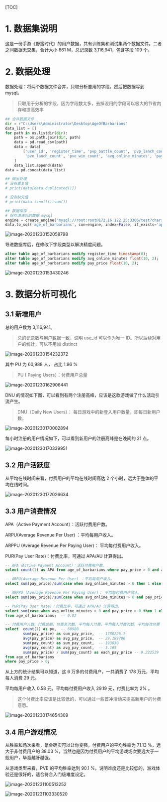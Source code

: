 [TOC]

# 1. 数据集说明

这是一份手游《野蛮时代》的用户数据，共有训练集和测试集两个数据文件。二者之间数据无交集，合计大小 861 M，总记录数 3,116,941，包含字段 109 个。

# 2. 数据处理

数据处理：将两个数据文件合并，只取分析要用的字段。然后把数据写到 mysql。
>只取用于分析的字段，因为字段数太多，去掉没用的字段可以极大的节省内存和提高效率
```python
## 合并数据文件 
dir = r"C:\Users\Administrator\Desktop\AgeOfBarbarians"
data_list = []
for path in os.listdir(dir):
    path = os.path.join(dir, path)
    data = pd.read_csv(path)
    data = data[
        ['user_id', 'register_time', 'pvp_battle_count', 'pvp_lanch_count', 'pvp_win_count', 'pve_battle_count',
         'pve_lanch_count', 'pve_win_count', 'avg_online_minutes', 'pay_price', 'pay_count']
    ]
    data_list.append(data)
data = pd.concat(data_list)

## 输出处理 
# 没有重复值
# print(data[data.duplicated()])

# 没有缺失值
# print(data.isnull().sum())

## 数据保存 
# 保存清洗后的数据 mysql
engine = create_engine('mysql://root:root@172.16.122.25:3306/test?charset=utf8')
data.to_sql('age_of_barbarians', con=engine, index=False, if_exists='append')

```

![image-20201230152058798](http://pic.turboway.top/blogimg/image-20201230152058798.png)

导进数据库后，在修改下字段类型以解决精度问题。
```sql
alter table age_of_barbarians modify register_time timestamp(0);
alter table age_of_barbarians modify avg_online_minutes float(10, 2);
alter table age_of_barbarians modify pay_price float(10, 2);
```

![image-20201230153430246](http://pic.turboway.top/blogimg/image-20201230153430246.png)

# 3. 数据分析可视化

## 3.1 新增用户

总的用户数为  3,116,941。 
> 总的记录数与用户数据一致，说明 use_id 可以作为唯一 ID。所以后续对用户的统计，可以不用加 distinct

![image-20201230154232372](http://pic.turboway.top/blogimg/image-20201230154232372.png)

其中 PU 为 60,988 人， 占比 1.96 %

>PU ( Paying Users）：付费用户总量

![image-20201230162906441](http://pic.turboway.top/blogimg/image-20201230162906441.png)

DNU 的情况如下图，可以看到有两个注册高峰，应该是这款游戏做了什么活动引流产生。

>DNU（Daily New Users）： 每日游戏中的新登入用户数量，即每日新用户数。

![image-20201230170002894](http://pic.turboway.top/blogimg/image-20201230170002894.png)

每小时注册的用户情况如下，可以看到新用户的注册高峰是在晚间的 21 点。

![image-20201230170339951](http://pic.turboway.top/blogimg/image-20201230170339951.png)

## 3.2 用户活跃度

从平均在线时间来看，付费用户的平均在线时间高达 2 个小时，远大于整体的平均在线时间。

![image-20201230172026634](http://pic.turboway.top/blogimg/image-20201230172026634.png)

## 3.3 用户消费情况

APA（Active Payment Account）：活跃付费用户数。

ARPU(Average Revenue Per User) ：平均每用户收入。

ARPPU (Average Revenue Per Paying User)： 平均每付费用户收入。

PUR(Pay User Rate)：付费比率，可通过 APA/AU 计算得出。

```sql
-- APA（Active Payment Account）：活跃付费用户数。
select count(1) as APA from age_of_barbarians where pay_price > 0 and avg_online_minutes > 0; -- 60987

-- ARPU(Average Revenue Per User) ：平均每用户收入。
select sum(pay_price)/sum(case when avg_online_minutes > 0 then 1 else 0 end) from age_of_barbarians;  -- 0.582407

-- ARPPU (Average Revenue Per Paying User)： 平均每付费用户收入。
select sum(pay_price)/sum(case when avg_online_minutes > 0 and pay_price > 0 then 1 else 0 end)  from age_of_barbarians; -- 29.190265

-- PUR(Pay User Rate)：付费比率，可通过 APA/AU 计算得出。
select sum(case when avg_online_minutes > 0 and pay_price > 0 then 1 else 0 end) / sum(case when avg_online_minutes > 0 then 1 else 0 end)
from age_of_barbarians;  -- 0.02

-- 付费用户人数，付费总额，付费总次数，平均每人付费，平均每人付费次数，平均每次付费
select  count(1) as pu,  -- 60988
        sum(pay_price) as sum_pay_price,  -- 1780226.7
        avg(pay_price) as avg_pay_price,  -- 29.189786
        sum(pay_count) as sum_pay_count,  -- 193030
        avg(pay_count) as avg_pay_count,  -- 3.165
        sum(pay_price) / sum(pay_count) as each_pay_price -- 9.222539
from age_of_barbarians
where pay_price > 0;
```

从上方的统计结果可以知道，这 6 万多的付费用户，一共消费了 178 万元，平均每人消费 29 元。

平均每用户收入 0.58 元，平均每付费用户收入  29.19 元，付费比率为 2% 。

> 这个付费比率应该是比较低的，可以通过一些首冲活动来提高新用户的付费意愿。

![image-20201230174654309](http://pic.turboway.top/blogimg/image-20201230174654309.png)



## 3.4 用户游戏情况

从胜率和场次来看，氪金确实可以让你变强，付费用户的平均胜率为 71.13 %，远大于非付费用户的 38.03 %，当然也是因为付费用户的平均游戏场次要远大于一般用户，毕竟越肝越强。

从游戏类型来看，PVE 的平均胜率达到 90.1 %，说明难度还是比较低的，游戏体验还是很好的，适合符合入门级难度设定。

![image-20201231100513252](http://pic.turboway.top/blogimg/image-20201231100513252.png)

![image-20201231103330520](http://pic.turboway.top/blogimg/image-20201231103330520.png)

